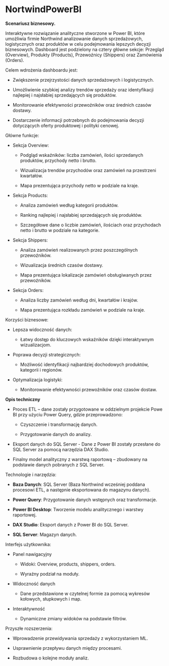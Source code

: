 # NortwindPowerBI
**Scenariusz biznesowy.**

Interaktywne rozwiązanie analityczne stworzone w Power BI, które umożliwia firmie Northwind analizowanie danych sprzedażowych, logistycznych oraz produktów w celu podejmowania lepszych decyzji biznesowych. Dashboard jest podzielony na cztery główne sekcje: Przegląd (Overview), Produkty (Products), Przewoźnicy (Shippers) oraz Zamówienia (Orders).

Celem wdrożenia dashboardu jest:

- Zwiększenie przejrzystości danych sprzedażowych i logistycznych.

- Umożliwienie szybkiej analizy trendów sprzedaży oraz identyfikacji najlepiej i najsłabiej sprzedających się produktów.

- Monitorowanie efektywności przewoźników oraz średnich czasów dostawy.

- Dostarczenie informacji potrzebnych do podejmowania decyzji dotyczących oferty produktowej i polityki cenowej.

Główne funkcje:

- Sekcja Overview:

  - Podgląd wskaźników: liczba zamówień, ilości sprzedanych produktów, przychody netto i brutto.

  - Wizualizacja trendów przychodów oraz zamówień na przestrzeni kwartałów.

  - Mapa prezentująca przychody netto w podziale na kraje.

- Sekcja Products:

  - Analiza zamówień według kategorii produktów.

  - Ranking najlepiej i najsłabiej sprzedających się produktów.

  - Szczegółowe dane o liczbie zamówień, ilościach oraz przychodach netto i brutto w podziale na kategorie.

- Sekcja Shippers:

  - Analiza zamówień realizowanych przez poszczególnych przewoźników.

  - Wizualizacja średnich czasów dostawy.

  - Mapa prezentująca lokalizacje zamówień obsługiwanych przez przewoźników.

- Sekcja Orders:

  - Analiza liczby zamówień według dni, kwartałów i krajów.

  - Mapa prezentująca rozkładu zamówień w podziale na kraje.

Korzyści biznesowe:

- Lepsza widoczność danych:

  - Łatwy dostęp do kluczowych wskaźników dzięki interaktywnym wizualizacjom.

- Poprawa decyzji strategicznych:

  - Możliwość identyfikacji najbardziej dochodowych produktów, kategorii i regionów.

- Optymalizacja logistyki:

  - Monitorowanie efektywności przewoźników oraz czasów dostaw.

**Opis techniczny**

- Proces ETL – dane zostały przygotowane w oddzielnym projekcie Powe BI przy użyciu Power Query, gdzie przeprowadzono:

  - Czyszczenie i transformację danych.

  - Przygotowanie danych do analizy.

- Eksport danych do SQL Server - Dane z Power BI zostały przesłane do SQL Server za pomocą narzędzia DAX Studio.

- Finalny model analityczny z warstwą raportową – zbudowany na podstawie danych pobranych z SQL Server.

Technologie i narzędzia:

- **Baza Danych**: SQL Server (Baza Northwind wcześniej poddana procesowi ETL, a następnie eksportowana do magazynu danych).

- **Power Query**: Przygotowanie danych wstępnych oraz transformacje.

- **Power BI Desktop**: Tworzenie modelu analitycznego i warstwy raportowej.

- **DAX Studio**: Eksport danych z Power BI do SQL Server.

- **SQL Server**: Magazyn danych.

Interfejs użytkownika:

- Panel nawigacyjny

  - Widoki: Overview, products, shippers, orders.

  - Wyraźny podział na moduły.

- Widoczność danych

  - Dane przedstawione w czytelnej formie za pomocą wykresów kołowych, słupkowych i map.

- Interaktywność

  - Dynamiczne zmiany widoków na podstawie filtrów.

Przyszłe rozszerzenia:

- Wprowadzenie przewidywania sprzedaży z wykorzystaniem ML.

- Usprawnienie przepływu danych między procesami.

- Rozbudowa o kolejne moduły analiz.
